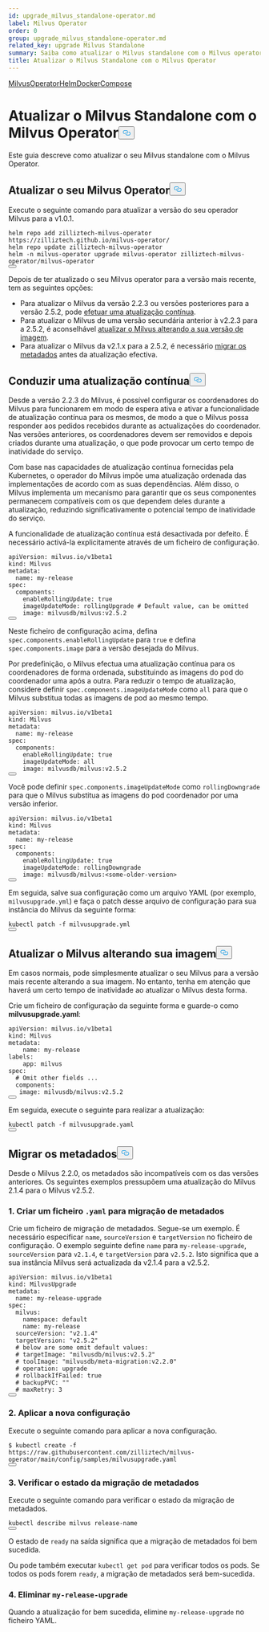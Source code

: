 ```yaml
---
id: upgrade_milvus_standalone-operator.md
label: Milvus Operator
order: 0
group: upgrade_milvus_standalone-operator.md
related_key: upgrade Milvus Standalone
summary: Saiba como atualizar o Milvus standalone com o Milvus operator.
title: Atualizar o Milvus Standalone com o Milvus Operator
---
```

<div class="tab-wrapper"><a href="/docs/pt/upgrade_milvus_standalone-operator.md" class='active '>Milvus</a><a href="/docs/pt/upgrade_milvus_standalone-helm.md" class=''>OperatorHelmDocker</a><a href="/docs/pt/upgrade_milvus_standalone-docker.md" class=''>Compose</a></div>
<h1 id="Upgrade-Milvus-Standalone-with-Milvus-Operator" class="common-anchor-header">Atualizar o Milvus Standalone com o Milvus Operator<button data-href="#Upgrade-Milvus-Standalone-with-Milvus-Operator" class="anchor-icon" translate="no">
      <svg translate="no"
        aria-hidden="true"
        focusable="false"
        height="20"
        version="1.1"
        viewBox="0 0 16 16"
        width="16"
      >
        <path
          fill="#0092E4"
          fill-rule="evenodd"
          d="M4 9h1v1H4c-1.5 0-3-1.69-3-3.5S2.55 3 4 3h4c1.45 0 3 1.69 3 3.5 0 1.41-.91 2.72-2 3.25V8.59c.58-.45 1-1.27 1-2.09C10 5.22 8.98 4 8 4H4c-.98 0-2 1.22-2 2.5S3 9 4 9zm9-3h-1v1h1c1 0 2 1.22 2 2.5S13.98 12 13 12H9c-.98 0-2-1.22-2-2.5 0-.83.42-1.64 1-2.09V6.25c-1.09.53-2 1.84-2 3.25C6 11.31 7.55 13 9 13h4c1.45 0 3-1.69 3-3.5S14.5 6 13 6z"
        ></path>
      </svg>
    </button></h1><p>Este guia descreve como atualizar o seu Milvus standalone com o Milvus Operator.</p>
<h2 id="Upgrade-your-Milvus-operator" class="common-anchor-header">Atualizar o seu Milvus Operator<button data-href="#Upgrade-your-Milvus-operator" class="anchor-icon" translate="no">
      <svg translate="no"
        aria-hidden="true"
        focusable="false"
        height="20"
        version="1.1"
        viewBox="0 0 16 16"
        width="16"
      >
        <path
          fill="#0092E4"
          fill-rule="evenodd"
          d="M4 9h1v1H4c-1.5 0-3-1.69-3-3.5S2.55 3 4 3h4c1.45 0 3 1.69 3 3.5 0 1.41-.91 2.72-2 3.25V8.59c.58-.45 1-1.27 1-2.09C10 5.22 8.98 4 8 4H4c-.98 0-2 1.22-2 2.5S3 9 4 9zm9-3h-1v1h1c1 0 2 1.22 2 2.5S13.98 12 13 12H9c-.98 0-2-1.22-2-2.5 0-.83.42-1.64 1-2.09V6.25c-1.09.53-2 1.84-2 3.25C6 11.31 7.55 13 9 13h4c1.45 0 3-1.69 3-3.5S14.5 6 13 6z"
        ></path>
      </svg>
    </button></h2><p>Execute o seguinte comando para atualizar a versão do seu operador Milvus para a v1.0.1.</p>
<pre><code translate="no">helm repo <span class="hljs-keyword">add</span> zilliztech-milvus-<span class="hljs-keyword">operator</span> https:<span class="hljs-comment">//zilliztech.github.io/milvus-operator/</span>
helm repo update zilliztech-milvus-<span class="hljs-keyword">operator</span>
helm -n milvus-<span class="hljs-keyword">operator</span> upgrade milvus-<span class="hljs-keyword">operator</span> zilliztech-milvus-<span class="hljs-keyword">operator</span>/milvus-<span class="hljs-keyword">operator</span>
<button class="copy-code-btn"></button></code></pre>
<p>Depois de ter atualizado o seu Milvus operator para a versão mais recente, tem as seguintes opções:</p>
<ul>
<li>Para atualizar o Milvus da versão 2.2.3 ou versões posteriores para a versão 2.5.2, pode <a href="#Conduct-a-rolling-upgrade">efetuar uma atualização contínua</a>.</li>
<li>Para atualizar o Milvus de uma versão secundária anterior à v2.2.3 para a 2.5.2, é aconselhável <a href="#Upgrade-Milvus-by-changing-its-image">atualizar o Milvus alterando a sua versão de imagem</a>.</li>
<li>Para atualizar o Milvus da v2.1.x para a 2.5.2, é necessário <a href="#Migrate-the-metadata">migrar os metadados</a> antes da atualização efectiva.</li>
</ul>
<h2 id="Conduct-a-rolling-upgrade" class="common-anchor-header">Conduzir uma atualização contínua<button data-href="#Conduct-a-rolling-upgrade" class="anchor-icon" translate="no">
      <svg translate="no"
        aria-hidden="true"
        focusable="false"
        height="20"
        version="1.1"
        viewBox="0 0 16 16"
        width="16"
      >
        <path
          fill="#0092E4"
          fill-rule="evenodd"
          d="M4 9h1v1H4c-1.5 0-3-1.69-3-3.5S2.55 3 4 3h4c1.45 0 3 1.69 3 3.5 0 1.41-.91 2.72-2 3.25V8.59c.58-.45 1-1.27 1-2.09C10 5.22 8.98 4 8 4H4c-.98 0-2 1.22-2 2.5S3 9 4 9zm9-3h-1v1h1c1 0 2 1.22 2 2.5S13.98 12 13 12H9c-.98 0-2-1.22-2-2.5 0-.83.42-1.64 1-2.09V6.25c-1.09.53-2 1.84-2 3.25C6 11.31 7.55 13 9 13h4c1.45 0 3-1.69 3-3.5S14.5 6 13 6z"
        ></path>
      </svg>
    </button></h2><p>Desde a versão 2.2.3 do Milvus, é possível configurar os coordenadores do Milvus para funcionarem em modo de espera ativa e ativar a funcionalidade de atualização contínua para os mesmos, de modo a que o Milvus possa responder aos pedidos recebidos durante as actualizações do coordenador. Nas versões anteriores, os coordenadores devem ser removidos e depois criados durante uma atualização, o que pode provocar um certo tempo de inatividade do serviço.</p>
<p>Com base nas capacidades de atualização contínua fornecidas pela Kubernetes, o operador do Milvus impõe uma atualização ordenada das implementações de acordo com as suas dependências. Além disso, o Milvus implementa um mecanismo para garantir que os seus componentes permanecem compatíveis com os que dependem deles durante a atualização, reduzindo significativamente o potencial tempo de inatividade do serviço.</p>
<p>A funcionalidade de atualização contínua está desactivada por defeito. É necessário activá-la explicitamente através de um ficheiro de configuração.</p>
<pre><code translate="no" class="language-yaml">apiVersion: milvus.io/v1beta1
kind: Milvus
metadata:
  name: my-release
spec:
  components:
    enableRollingUpdate: <span class="hljs-literal">true</span>
    imageUpdateMode: rollingUpgrade <span class="hljs-comment"># Default value, can be omitted</span>
    image: milvusdb/milvus:v2.5.2
<button class="copy-code-btn"></button></code></pre>
<p>Neste ficheiro de configuração acima, defina <code translate="no">spec.components.enableRollingUpdate</code> para <code translate="no">true</code> e defina <code translate="no">spec.components.image</code> para a versão desejada do Milvus.</p>
<p>Por predefinição, o Milvus efectua uma atualização contínua para os coordenadores de forma ordenada, substituindo as imagens do pod do coordenador uma após a outra. Para reduzir o tempo de atualização, considere definir <code translate="no">spec.components.imageUpdateMode</code> como <code translate="no">all</code> para que o Milvus substitua todas as imagens de pod ao mesmo tempo.</p>
<pre><code translate="no" class="language-yaml">apiVersion: milvus.io/v1beta1
kind: Milvus
metadata:
  name: my-release
spec:
  components:
    enableRollingUpdate: <span class="hljs-literal">true</span>
    imageUpdateMode: all
    image: milvusdb/milvus:v2.5.2
<button class="copy-code-btn"></button></code></pre>
<p>Você pode definir <code translate="no">spec.components.imageUpdateMode</code> como <code translate="no">rollingDowngrade</code> para que o Milvus substitua as imagens do pod coordenador por uma versão inferior.</p>
<pre><code translate="no" class="language-yaml">apiVersion: milvus.io/v1beta1
kind: Milvus
metadata:
  name: my-release
spec:
  components:
    enableRollingUpdate: <span class="hljs-literal">true</span>
    imageUpdateMode: rollingDowngrade
    image: milvusdb/milvus:&lt;some-older-version&gt;
<button class="copy-code-btn"></button></code></pre>
<p>Em seguida, salve sua configuração como um arquivo YAML (por exemplo, <code translate="no">milvusupgrade.yml</code>) e faça o patch desse arquivo de configuração para sua instância do Milvus da seguinte forma:</p>
<pre><code translate="no" class="language-shell">kubectl patch -f milvusupgrade.yml
<button class="copy-code-btn"></button></code></pre>
<h2 id="Upgrade-Milvus-by-changing-its-image" class="common-anchor-header">Atualizar o Milvus alterando sua imagem<button data-href="#Upgrade-Milvus-by-changing-its-image" class="anchor-icon" translate="no">
      <svg translate="no"
        aria-hidden="true"
        focusable="false"
        height="20"
        version="1.1"
        viewBox="0 0 16 16"
        width="16"
      >
        <path
          fill="#0092E4"
          fill-rule="evenodd"
          d="M4 9h1v1H4c-1.5 0-3-1.69-3-3.5S2.55 3 4 3h4c1.45 0 3 1.69 3 3.5 0 1.41-.91 2.72-2 3.25V8.59c.58-.45 1-1.27 1-2.09C10 5.22 8.98 4 8 4H4c-.98 0-2 1.22-2 2.5S3 9 4 9zm9-3h-1v1h1c1 0 2 1.22 2 2.5S13.98 12 13 12H9c-.98 0-2-1.22-2-2.5 0-.83.42-1.64 1-2.09V6.25c-1.09.53-2 1.84-2 3.25C6 11.31 7.55 13 9 13h4c1.45 0 3-1.69 3-3.5S14.5 6 13 6z"
        ></path>
      </svg>
    </button></h2><p>Em casos normais, pode simplesmente atualizar o seu Milvus para a versão mais recente alterando a sua imagem. No entanto, tenha em atenção que haverá um certo tempo de inatividade ao atualizar o Milvus desta forma.</p>
<p>Crie um ficheiro de configuração da seguinte forma e guarde-o como <strong>milvusupgrade.yaml</strong>:</p>
<pre><code translate="no" class="language-yaml">apiVersion: milvus.io/v1beta1
kind: Milvus
metadata:
    name: my-release
labels:
    app: milvus
spec:
  <span class="hljs-comment"># Omit other fields ...</span>
  components:
   image: milvusdb/milvus:v2.5.2
<button class="copy-code-btn"></button></code></pre>
<p>Em seguida, execute o seguinte para realizar a atualização:</p>
<pre><code translate="no" class="language-shell">kubectl patch -f milvusupgrade.yaml
<button class="copy-code-btn"></button></code></pre>
<h2 id="Migrate-the-metadata" class="common-anchor-header">Migrar os metadados<button data-href="#Migrate-the-metadata" class="anchor-icon" translate="no">
      <svg translate="no"
        aria-hidden="true"
        focusable="false"
        height="20"
        version="1.1"
        viewBox="0 0 16 16"
        width="16"
      >
        <path
          fill="#0092E4"
          fill-rule="evenodd"
          d="M4 9h1v1H4c-1.5 0-3-1.69-3-3.5S2.55 3 4 3h4c1.45 0 3 1.69 3 3.5 0 1.41-.91 2.72-2 3.25V8.59c.58-.45 1-1.27 1-2.09C10 5.22 8.98 4 8 4H4c-.98 0-2 1.22-2 2.5S3 9 4 9zm9-3h-1v1h1c1 0 2 1.22 2 2.5S13.98 12 13 12H9c-.98 0-2-1.22-2-2.5 0-.83.42-1.64 1-2.09V6.25c-1.09.53-2 1.84-2 3.25C6 11.31 7.55 13 9 13h4c1.45 0 3-1.69 3-3.5S14.5 6 13 6z"
        ></path>
      </svg>
    </button></h2><p>Desde o Milvus 2.2.0, os metadados são incompatíveis com os das versões anteriores. Os seguintes exemplos pressupõem uma atualização do Milvus 2.1.4 para o Milvus v2.5.2.</p>
<h3 id="1-Create-a-yaml-file-for-metadata-migration" class="common-anchor-header">1. Criar um ficheiro <code translate="no">.yaml</code> para migração de metadados</h3><p>Crie um ficheiro de migração de metadados. Segue-se um exemplo. É necessário especificar <code translate="no">name</code>, <code translate="no">sourceVersion</code> e <code translate="no">targetVersion</code> no ficheiro de configuração. O exemplo seguinte define <code translate="no">name</code> para <code translate="no">my-release-upgrade</code>, <code translate="no">sourceVersion</code> para <code translate="no">v2.1.4</code>, e <code translate="no">targetVersion</code> para <code translate="no">v2.5.2</code>. Isto significa que a sua instância Milvus será actualizada da v2.1.4 para a v2.5.2.</p>
<pre><code translate="no">apiVersion: milvus.io/v1beta1
kind: MilvusUpgrade
metadata:
  name: my-release-upgrade
spec:
  milvus:
    namespace: default
    name: my-release
  sourceVersion: <span class="hljs-string">&quot;v2.1.4&quot;</span>
  targetVersion: <span class="hljs-string">&quot;v2.5.2&quot;</span>
  <span class="hljs-comment"># below are some omit default values:</span>
  <span class="hljs-comment"># targetImage: &quot;milvusdb/milvus:v2.5.2&quot;</span>
  <span class="hljs-comment"># toolImage: &quot;milvusdb/meta-migration:v2.2.0&quot;</span>
  <span class="hljs-comment"># operation: upgrade</span>
  <span class="hljs-comment"># rollbackIfFailed: true</span>
  <span class="hljs-comment"># backupPVC: &quot;&quot;</span>
  <span class="hljs-comment"># maxRetry: 3</span>
<button class="copy-code-btn"></button></code></pre>
<h3 id="2-Apply-the-new-configuration" class="common-anchor-header">2. Aplicar a nova configuração</h3><p>Execute o seguinte comando para aplicar a nova configuração.</p>
<pre><code translate="no">$ kubectl create -f <span class="hljs-attr">https</span>:<span class="hljs-comment">//raw.githubusercontent.com/zilliztech/milvus-operator/main/config/samples/milvusupgrade.yaml</span>
<button class="copy-code-btn"></button></code></pre>
<h3 id="3-Check-the-status-of-metadata-migration" class="common-anchor-header">3. Verificar o estado da migração de metadados</h3><p>Execute o seguinte comando para verificar o estado da migração de metadados.</p>
<pre><code translate="no">kubectl describe milvus release-name
<button class="copy-code-btn"></button></code></pre>
<p>O estado de <code translate="no">ready</code> na saída significa que a migração de metadados foi bem sucedida.</p>
<p>Ou pode também executar <code translate="no">kubectl get pod</code> para verificar todos os pods. Se todos os pods forem <code translate="no">ready</code>, a migração de metadados será bem-sucedida.</p>
<h3 id="4-Delete-my-release-upgrade" class="common-anchor-header">4. Eliminar <code translate="no">my-release-upgrade</code></h3><p>Quando a atualização for bem sucedida, elimine <code translate="no">my-release-upgrade</code> no ficheiro YAML.</p>
